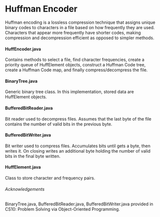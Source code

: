 # Huffman Encoder

Huffman encoding is a lossless compression technique that assigns unique binary codes to characters in a file based on how frequently they are used. Characters that appear more frequently have shorter codes, making compression and decompression efficient as opposed to simpler methods.

#### HuffEncoder.java
Contains methods to select a file, find character frequencies, create a priority queue of HuffElement objects, construct a Huffman Code tree, create a Huffman Code map, and finally compress/decompress the file. 

#### BinaryTree.java
Generic binary tree class. In this implementation, stored data are HuffElement objects.

#### BufferedBitReader.java
Bit reader used to decompress files. Assumes that the last byte of the file contains the number of valid bits in the previous byte.

#### BufferedBitWriter.java
Bit writer used to compress files. Accumulates bits until gets a byte, then writes it. On closing writes an additional byte holding the number of valid bits in the final byte written.

#### HuffElement.java
Class to store character and frequency pairs.



###### Acknowledgements
BinaryTree.java, BufferedBitReader.java, BufferedBitWriter.java provided in CS10: Problem Solving via Object-Oriented Programming.
